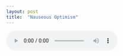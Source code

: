 ```yaml
---
layout: post
title:  "Nauseous Optimism"
---
```


<audio controls="controls" autoplay>
    <source src="{{ "/assets/nautious-optimism.m4a" | absolute_path}}" type="audio/mp3" >
</audio>
